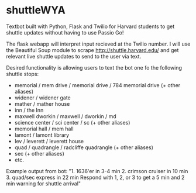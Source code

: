 # shuttleWYA
Textbot built with Python, Flask and Twilio for Harvard students to get shuttle updates without having to use Passio Go!

The flask webapp will interpret input recieved at the Twilio number. I will use the Beautiful Soup module to scrape http://shuttle.harvard.edu/ and get relevant live shuttle updates to send to the user via text.

Desired functionality is allowing users to text the bot one fo the following shuttle stops:
- memorial / mem drive / memorial drive / 784 memorial drive (+ other aliases)
- widener / widener gate
- mather / mather house
- inn / the Inn
- maxwell dworkin / maxwell / dworkin / md
- science center / sci center / sc (+ other aliases)
- memorial hall / mem hall
- lamont / lamont library
- lev / leverett / leverett house
- quad / quadrangle / radcliffe quadrangle (+ other aliases)
- sec (+ other aliases)
- etc.

Example output from bot:
"1. 1636'er in 3-4 min
 2. crimson cruiser in 10 min
 3. quad/sec express in 22 min
 Respond with 1, 2, or 3 to get a 5 min and 2 min warning for shuttle arrival"
